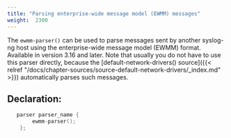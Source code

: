 ```yaml
---
title: "Parsing enterprise-wide message model (EWMM) messages"
weight:  2300
---
```

<!-- DISCLAIMER: This file is based on the syslog-ng Open Source Edition documentation https://github.com/balabit/syslog-ng-ose-guides/commit/2f4a52ee61d1ea9ad27cb4f3168b95408fddfdf2 and is used under the terms of The syslog-ng Open Source Edition Documentation License. The file has been modified by Axoflow. -->

The `ewmm-parser()` can be used to parse messages sent by another syslog-ng host using the enterprise-wide message model (EWMM) format. Available in version 3.16 and later. Note that usually you do not have to use this parser directly, because the [default-network-drivers() source]({{< relref "/docs/chapter-sources/source-default-network-drivers/_index.md" >}}) automatically parses such messages.


## Declaration:

```c
   parser parser_name {
        ewmm-parser();
    };

```

